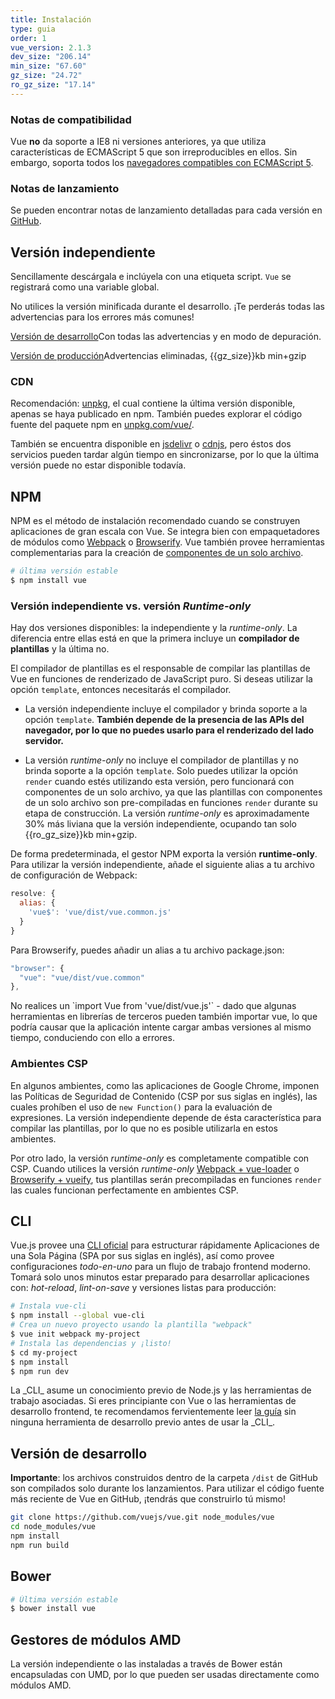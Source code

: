 ```yaml
---
title: Instalación
type: guia
order: 1
vue_version: 2.1.3
dev_size: "206.14"
min_size: "67.60"
gz_size: "24.72"
ro_gz_size: "17.14"
---
```


### Notas de compatibilidad

Vue **no** da soporte a IE8 ni versiones anteriores, ya que utiliza características de ECMAScript 5 que son irreproducibles en ellos. Sin embargo, soporta todos los [navegadores compatibles con ECMAScript 5](http://caniuse.com/#feat=es5).

### Notas de lanzamiento

Se pueden encontrar notas de lanzamiento detalladas para cada versión en [GitHub](https://github.com/vuejs/vue/releases).

## Versión independiente

Sencillamente descárgala e inclúyela con una etiqueta script. `Vue` se registrará como una variable global.

<p class="tip">No utilices la versión minificada durante el desarrollo. ¡Te perderás todas las advertencias para los errores más comunes!</p>

<div id="downloads">
<a class="button" href="/js/vue.js" download>Versión de desarrollo</a><span class="light info">Con todas las advertencias y en modo de depuración.</span>

<a class="button" href="/js/vue.min.js" download>Versión de producción</a><span class="light info">Advertencias eliminadas, {{gz_size}}kb min+gzip</span>
</div>

### CDN

Recomendación: [unpkg](https://unpkg.com/vue/dist/vue.js), el cual contiene la última versión disponible, apenas se haya publicado en npm. También puedes explorar el código fuente del paquete npm en [unpkg.com/vue/](https://unpkg.com/vue/).

También se encuentra disponible en [jsdelivr](//cdn.jsdelivr.net/vue/{{vue_version}}/vue.js) o [cdnjs](//cdnjs.cloudflare.com/ajax/libs/vue/{{vue_version}}/vue.js), pero éstos dos servicios pueden tardar algún tiempo en sincronizarse, por lo que la última versión puede no estar disponible todavía.

## NPM

NPM es el método de instalación recomendado cuando se construyen aplicaciones de gran escala con Vue. Se integra bien con empaquetadores de módulos como [Webpack](http://webpack.github.io/) o [Browserify](http://browserify.org/). Vue también provee herramientas complementarias para la creación de [componentes de un solo archivo](single-file-components.html).

``` bash
# última versión estable
$ npm install vue
```
### Versión independiente vs. versión _Runtime-only_

Hay dos versiones disponibles: la independiente y la _runtime-only_. La diferencia entre ellas está en que la primera incluye un **compilador de plantillas** y la última no.

El compilador de plantillas es el responsable de compilar las plantillas de Vue en funciones de renderizado de JavaScript puro. Si deseas utilizar la opción `template`, entonces necesitarás el compilador.

- La versión independiente incluye el compilador y brinda soporte a la opción `template`. **También depende de la presencia de las APIs del navegador, por lo que no puedes usarlo para el renderizado del lado servidor.**

- La versión _runtime-only_ no incluye el compilador de plantillas y no brinda soporte a la opción `template`. Solo puedes utilizar la opción `render` cuando estés utilizando esta versión, pero funcionará con componentes de un solo archivo, ya que las plantillas con componentes de un solo archivo son pre-compiladas en funciones `render` durante su etapa de construcción. La versión _runtime-only_ es aproximadamente 30% más liviana que la versión independiente, ocupando tan solo {{ro_gz_size}}kb min+gzip.

De forma predeterminada, el gestor NPM exporta la versión **runtime-only**. Para utilizar la versión independiente, añade el siguiente alias a tu archivo de configuración de Webpack:

``` js
resolve: {
  alias: {
    'vue$': 'vue/dist/vue.common.js'
  }
}
```

Para Browserify, puedes añadir un alias a tu archivo package.json:

``` js
"browser": {
  "vue": "vue/dist/vue.common"
},
```

<p class="tip">No realices un `import Vue from 'vue/dist/vue.js'` - dado que algunas herramientas en librerías de terceros pueden también importar vue, lo que podría causar que la aplicación intente cargar ambas versiones al mismo tiempo, conduciendo con ello a errores.</p>

### Ambientes CSP

En algunos ambientes, como las aplicaciones de Google Chrome, imponen las Políticas de Seguridad de Contenido (CSP por sus siglas en inglés), las cuales prohíben el uso de `new Function()` para la evaluación de expresiones. La versión independiente depende de ésta característica para compilar las plantillas, por lo que no es posible utilizarla en estos ambientes.

Por otro lado, la versión _runtime-only_ es completamente compatible con CSP. Cuando utilices la versión _runtime-only_ [Webpack + vue-loader](https://github.com/vuejs-templates/webpack-simple) o [Browserify + vueify](https://github.com/vuejs-templates/browserify-simple), tus plantillas serán precompiladas en funciones `render` las cuales funcionan perfectamente en ambientes CSP.

## CLI

Vue.js provee una [CLI oficial](https://github.com/vuejs/vue-cli) para estructurar rápidamente Aplicaciones de una Sola Página (SPA por sus siglas en inglés), así como provee configuraciones _todo-en-uno_ para un flujo de trabajo frontend moderno. Tomará solo unos minutos estar preparado para desarrollar aplicaciones con: _hot-reload_, _lint-on-save_ y versiones listas para producción:

``` bash
# Instala vue-cli
$ npm install --global vue-cli
# Crea un nuevo proyecto usando la plantilla "webpack"
$ vue init webpack my-project
# Instala las dependencias y ¡listo!
$ cd my-project
$ npm install
$ npm run dev
```

<p class="tip">La _CLI_ asume un conocimiento previo de Node.js y las herramientas de trabajo asociadas. Si eres principiante con Vue o las herramientas de desarrollo frontend, te recomendamos fervientemente leer <a href="./">la guía</a> sin ninguna herramienta de desarrollo previo antes de usar la _CLI_.</p>

## Versión de desarrollo

**Importante**: los archivos construidos dentro de la carpeta `/dist` de GitHub son compilados solo durante los lanzamientos. Para utilizar el código fuente más reciente de Vue en GitHub, ¡tendrás que construirlo tú mismo!

``` bash
git clone https://github.com/vuejs/vue.git node_modules/vue
cd node_modules/vue
npm install
npm run build
```

## Bower

``` bash
# Última versión estable
$ bower install vue
```

## Gestores de módulos AMD

La versión independiente o las instaladas a través de Bower están encapsuladas con UMD, por lo que pueden ser usadas directamente como módulos AMD.
